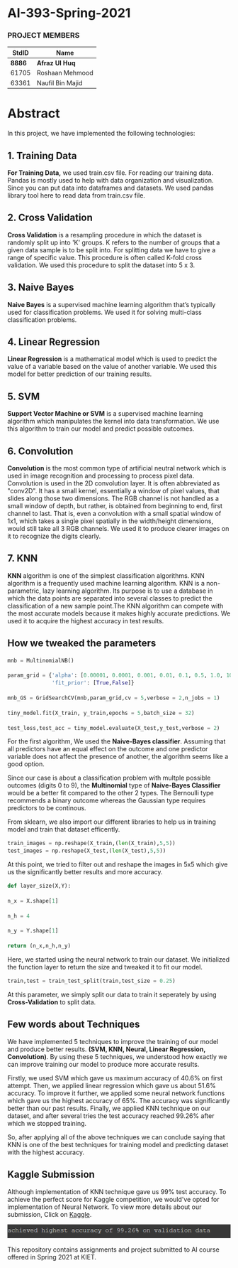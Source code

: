 # AI-393-Spring-2021

### PROJECT MEMBERS ###
StdID | Name
------------ | -------------
**8886** | **Afraz Ul Huq** 
61705 | Roshaan Mehmood
63361 | Naufil Bin Majid

# Abstract #
In this project, we have implemented the following technologies:

## 1. Training Data ##
**For Training Data,** we used train.csv file. For reading our training data. Pandas is mostly used to help with data organization and visualization. Since you can put data into dataframes and datasets. We used pandas library tool here to read data from train.csv file.

## 2. Cross Validation ##
**Cross Validation** is a resampling procedure in which the dataset is randomly split up into 'K' groups. K refers to the number of groups that a given data sample is to be split into. For splitting data we have to give a range of specific value. This procedure is often called K-fold cross validation. We used this procedure to split the dataset into 5 x 3.

## 3. Naive Bayes ##
**Naive Bayes** is a supervised machine learning algorithm that’s typically used for classification problems. We used it for solving multi-class classification problems.

## 4. Linear Regression ##
**Linear Regression** is a mathematical model which is used to predict the value of a variable based on the value of another variable. We used this model for better prediction of our training results.

## 5. SVM ##
**Support Vector Machine or SVM** is a supervised machine learning algorithm which manipulates the kernel into data transformation. We use this algorithm to train our model and predict possible outcomes.

## 6. Convolution ##
**Convolution** is the most common type of artificial neutral network which is used in image recognition and processing to process pixel data. Convolution is used in the 2D convolution layer. It is often abbreviated as "conv2D". It has a small kernel, essentially a window of pixel values, that slides along those two dimensions. The RGB channel is not handled as a small window of depth, but rather, is obtained from beginning to end, first channel to last. That is, even a convolution with a small spatial window of 1x1, which takes a single pixel spatially in the width/height dimensions, would still take all 3 RGB channels. We used it to produce clearer images on it to recognize the digits clearly.

## 7. KNN ##
**KNN** algorithm is one of the simplest classification algorithms. KNN algorithm is a frequently used machine learning algorithm. KNN is a non-parametric, lazy learning algorithm. Its purpose is to use a database in which the data points are separated into several classes to predict the classification of a new sample point.The KNN algorithm can compete with the most accurate models because it makes highly accurate predictions. We used it to acquire the highest accuracy in test results.

## How we tweaked the parameters ## 

```py
mnb = MultinomialNB()

param_grid = {'alpha': [0.00001, 0.0001, 0.001, 0.01, 0.1, 0.5, 1.0, 10.0],
              'fit_prior': [True,False]}

mnb_GS = GridSearchCV(mnb,param_grid,cv = 5,verbose = 2,n_jobs = 1)

tiny_model.fit(X_train, y_train,epochs = 5,batch_size = 32)

test_loss,test_acc = tiny_model.evaluate(X_test,y_test,verbose = 2)
```
For the first algorithm, We used the **Naive-Bayes classifier**. Assuming that all predictors have an equal effect on the outcome and one predictor variable does not affect the presence of another, the algorithm seems like a good option.

Since our case is about a classification problem with multple possible outcomes (digits 0 to 9), the **Multinomial** type of **Naive-Bayes Classifier** would be a better fit compared to the other 2 types. The Bernoulli type recommends a binary outcome whereas the Gaussian type requires predictors to be continous. 

From sklearn, we also import our different libraries to help us in training model and train that dataset efficently.

```py
train_images = np.reshape(X_train,(len(X_train),5,5))
test_images = np.reshape(X_test,(len(X_test),5,5))
```
At this point, we tried to filter out and reshape the images in 5x5 which give us the significantly better results and more accuracy.

```py
def layer_size(X,Y):
  
n_x = X.shape[1]

n_h = 4

n_y = Y.shape[1]

return (n_x,n_h,n_y)
```
   
Here, we started using the neural network to train our dataset. We initialized the function layer to return the size and tweaked it to fit our model. 
 
```py
train,test = train_test_split(train,test_size = 0.25)
```
At this parameter, we simply split our data to train it seperately by using **Cross-Validation** to split data.

## Few words about Techniques ##
We have implemented 5 techniques to improve the training of our model and produce better results. **(SVM, KNN, Neural, Linear Regression, Convolution)**. By using these 5 techniques, we understood how exactly we can improve training our model to produce more accurate results.

Firstly, we used SVM which gave us maximum accuracy of 40.6% on first attempt. Then, we applied linear regression which gave us about 51.6% accuracy. To improve it further, we applied some neural network functions which gave us the highest accuracy of 65%. The accuracy was significantly better than our past results. Finally, we applied KNN technique on our dataset, and after several tries the test accuracy reached 99.26% after which we stopped training.

So, after applying all of the above techniques we can conclude saying that KNN is one of the best techniques for training model and predicting dataset with the highest accuracy.


## Kaggle Submission ##

Although implementation of KNN technique gave us 99% test accuracy. To achieve the perfect score for Kaggle competition, we would've opted for implementation of Neural Network. To view more details about our submission, Click on [Kaggle](https://www.kaggle.com/naufilmajid/my-first-submit-1/).


<img src="/final project/finalscore.PNG" alt="Highest Kaggle score"/>

This repository contains assignments and project submitted to AI course offered in Spring 2021 at KIET.

